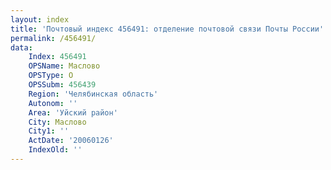 ```yaml
---
layout: index
title: 'Почтовый индекс 456491: отделение почтовой связи Почты России'
permalink: /456491/
data:
    Index: 456491
    OPSName: Маслово
    OPSType: О
    OPSSubm: 456439
    Region: 'Челябинская область'
    Autonom: ''
    Area: 'Уйский район'
    City: Маслово
    City1: ''
    ActDate: '20060126'
    IndexOld: ''
---
```

